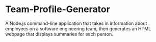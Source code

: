 # Team-Profile-Generator
A Node.js command-line application that takes in information about employees on a software engineering team, then generates an HTML webpage that displays summaries for each person.
